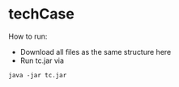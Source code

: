 # techCase

How to run:
- Download all files as the same structure here
- Run tc.jar via 
```
java -jar tc.jar
```
